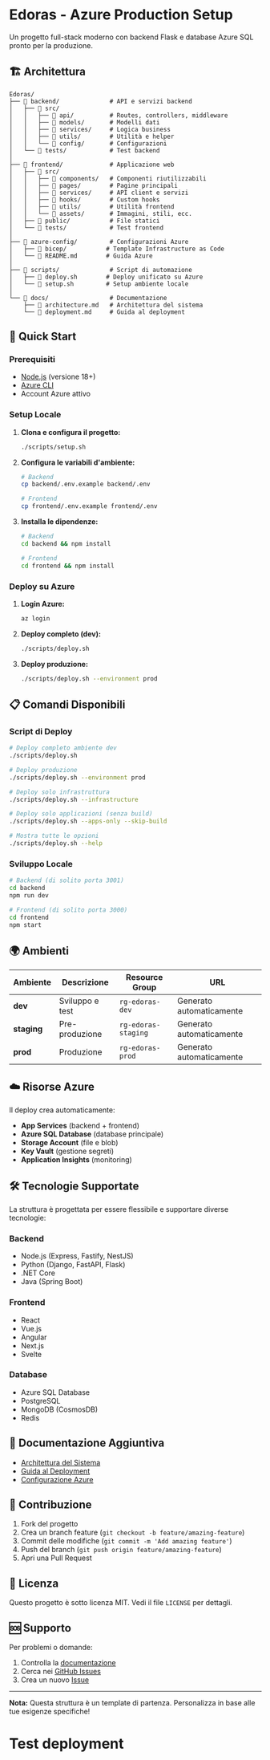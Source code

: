 # Edoras - Azure Production Setup

Un progetto full-stack moderno con backend Flask e database Azure SQL pronto per la produzione.

## 🏗️ Architettura

```
Edoras/
├── 📁 backend/              # API e servizi backend
│   ├── 📁 src/
│   │   ├── 📁 api/          # Routes, controllers, middleware
│   │   ├── 📁 models/       # Modelli dati
│   │   ├── 📁 services/     # Logica business
│   │   ├── 📁 utils/        # Utilità e helper
│   │   └── 📁 config/       # Configurazioni
│   └── 📁 tests/            # Test backend
│
├── 📁 frontend/             # Applicazione web
│   ├── 📁 src/
│   │   ├── 📁 components/   # Componenti riutilizzabili
│   │   ├── 📁 pages/        # Pagine principali
│   │   ├── 📁 services/     # API client e servizi
│   │   ├── 📁 hooks/        # Custom hooks
│   │   ├── 📁 utils/        # Utilità frontend
│   │   └── 📁 assets/       # Immagini, stili, ecc.
│   ├── 📁 public/           # File statici
│   └── 📁 tests/            # Test frontend
│
├── 📁 azure-config/         # Configurazioni Azure
│   ├── 📁 bicep/           # Template Infrastructure as Code
│   └── 📄 README.md        # Guida Azure
│
├── 📁 scripts/              # Script di automazione
│   ├── 📄 deploy.sh        # Deploy unificato su Azure
│   └── 📄 setup.sh         # Setup ambiente locale
│
└── 📁 docs/                 # Documentazione
    ├── 📄 architecture.md   # Architettura del sistema
    └── 📄 deployment.md     # Guida al deployment
```

## 🚀 Quick Start

### Prerequisiti

- [Node.js](https://nodejs.org/) (versione 18+)
- [Azure CLI](https://docs.microsoft.com/en-us/cli/azure/install-azure-cli)
- Account Azure attivo

### Setup Locale

1. **Clona e configura il progetto:**
   ```bash
   ./scripts/setup.sh
   ```

2. **Configura le variabili d'ambiente:**
   ```bash
   # Backend
   cp backend/.env.example backend/.env
   
   # Frontend  
   cp frontend/.env.example frontend/.env
   ```

3. **Installa le dipendenze:**
   ```bash
   # Backend
   cd backend && npm install
   
   # Frontend
   cd frontend && npm install
   ```

### Deploy su Azure

1. **Login Azure:**
   ```bash
   az login
   ```

2. **Deploy completo (dev):**
   ```bash
   ./scripts/deploy.sh
   ```

3. **Deploy produzione:**
   ```bash
   ./scripts/deploy.sh --environment prod
   ```

## 📋 Comandi Disponibili

### Script di Deploy

```bash
# Deploy completo ambiente dev
./scripts/deploy.sh

# Deploy produzione
./scripts/deploy.sh --environment prod

# Deploy solo infrastruttura
./scripts/deploy.sh --infrastructure

# Deploy solo applicazioni (senza build)
./scripts/deploy.sh --apps-only --skip-build

# Mostra tutte le opzioni
./scripts/deploy.sh --help
```

### Sviluppo Locale

```bash
# Backend (di solito porta 3001)
cd backend
npm run dev

# Frontend (di solito porta 3000)  
cd frontend
npm start
```

## 🌍 Ambienti

| Ambiente | Descrizione | Resource Group | URL |
|----------|-------------|----------------|-----|
| **dev** | Sviluppo e test | `rg-edoras-dev` | Generato automaticamente |
| **staging** | Pre-produzione | `rg-edoras-staging` | Generato automaticamente |
| **prod** | Produzione | `rg-edoras-prod` | Generato automaticamente |

## ☁️ Risorse Azure

Il deploy crea automaticamente:

- **App Services** (backend + frontend)
- **Azure SQL Database** (database principale)
- **Storage Account** (file e blob)
- **Key Vault** (gestione segreti)
- **Application Insights** (monitoring)

## 🛠️ Tecnologie Supportate

La struttura è progettata per essere flessibile e supportare diverse tecnologie:

### Backend
- Node.js (Express, Fastify, NestJS)
- Python (Django, FastAPI, Flask)
- .NET Core
- Java (Spring Boot)

### Frontend
- React
- Vue.js
- Angular
- Next.js
- Svelte

### Database
- Azure SQL Database
- PostgreSQL
- MongoDB (CosmosDB)
- Redis

## 📖 Documentazione Aggiuntiva

- [Architettura del Sistema](docs/architecture.md)
- [Guida al Deployment](docs/deployment.md)
- [Configurazione Azure](azure-config/README.md)

## 🤝 Contribuzione

1. Fork del progetto
2. Crea un branch feature (`git checkout -b feature/amazing-feature`)
3. Commit delle modifiche (`git commit -m 'Add amazing feature'`)
4. Push del branch (`git push origin feature/amazing-feature`)
5. Apri una Pull Request

## 📄 Licenza

Questo progetto è sotto licenza MIT. Vedi il file `LICENSE` per dettagli.

## 🆘 Supporto

Per problemi o domande:

1. Controlla la [documentazione](docs/)
2. Cerca nei [GitHub Issues](../../issues)
3. Crea un nuovo [Issue](../../issues/new)

---

**Nota:** Questa struttura è un template di partenza. Personalizza in base alle tue esigenze specifiche!
# Test deployment
